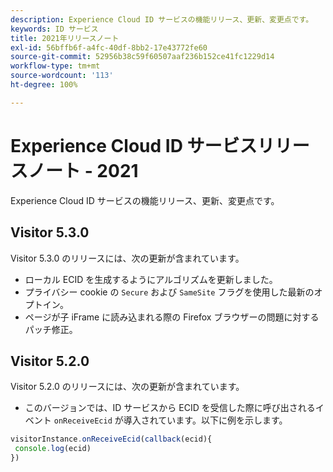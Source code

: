 ```yaml
---
description: Experience Cloud ID サービスの機能リリース、更新、変更点です。
keywords: ID サービス
title: 2021年リリースノート
exl-id: 56bffb6f-a4fc-40df-8bb2-17e43772fe60
source-git-commit: 52956b38c59f60507aaf236b152ce41fc1229d14
workflow-type: tm+mt
source-wordcount: '113'
ht-degree: 100%

---
```


# Experience Cloud ID サービスリリースノート - 2021

Experience Cloud ID サービスの機能リリース、更新、変更点です。

## Visitor 5.3.0

Visitor 5.3.0 のリリースには、次の更新が含まれています。

* ローカル ECID を生成するようにアルゴリズムを更新しました。
* プライバシー cookie の `Secure` および `SameSite` フラグを使用した最新のオプトイン。
* ページが子 iFrame に読み込まれる際の Firefox ブラウザーの問題に対するパッチ修正。

## Visitor 5.2.0

Visitor 5.2.0 のリリースには、次の更新が含まれています。

* このバージョンでは、ID サービスから ECID を受信した際に呼び出されるイベント `onReceiveEcid` が導入されています。以下に例を示します。

```js
visitorInstance.onReceiveEcid(callback(ecid){
 console.log(ecid)
})
```
